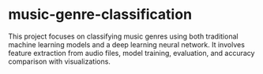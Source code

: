 # music-genre-classification
This project focuses on classifying music genres using both traditional machine learning models and a deep learning neural network. It involves feature extraction from audio files, model training, evaluation, and accuracy comparison with visualizations.

